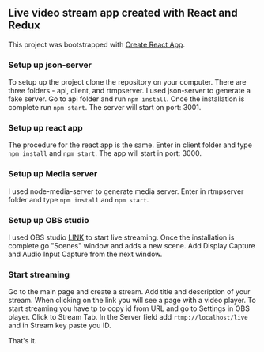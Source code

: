 ## Live video stream app created with React and Redux

This project was bootstrapped with [Create React App](https://github.com/facebook/create-react-app).


### Setup up json-server

To setup up the project clone the repository on your computer. There are three folders - api, client, and rtmpserver. I used json-server to generate a fake server. Go to api folder and run `npm install`. Once the installation is complete run `npm start`. The server will start on port: 3001. 

### Setup up react app

The procedure for the react app is the same. Enter in client folder and type `npm install` and `npm start`. The app will start in port: 3000. 

### Setup up Media server

I used node-media-server to generate media server. Enter in rtmpserver folder and type `npm install` and `npm start`. 

### Setup up OBS studio

I used OBS studio [LINK](https://obsproject.com/) to start live streaming. Once the installation is complete go "Scenes" window and adds a new scene. Add Display Capture and Audio Input Capture from the next window. 

### Start streaming

Go to the main page and create a stream. Add title and description of your stream. When clicking on the link you will see a page with a video player. To start streaming you have tp to copy id from URL and go to Settings in OBS player. Click to Stream Tab. In the Server field add `rtmp://localhost/live` and in Stream key paste you ID. 

That's it. 

